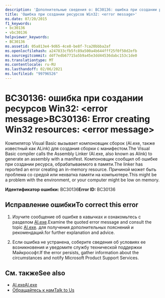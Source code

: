 ```yaml
---
description: 'Дополнительные сведения о: BC30136: ошибка при создании ресурсов Win32: <error message>'
title: 'Ошибка при создании ресурсов Win32: <error message>'
ms.date: 07/20/2015
f1_keywords:
- bc30136
- vbc30136
helpviewer_keywords:
- BC30136
ms.assetid: 05a813e4-9d65-4ce8-be8f-7ca20bbba2af
ms.openlocfilehash: a247833cfb5fc89a500a4b644fff25f0f50d2efb
ms.sourcegitcommit: ddf7edb67715a5b9a45e3dd44536dabc153c1de0
ms.translationtype: MT
ms.contentlocale: ru-RU
ms.lasthandoff: 02/06/2021
ms.locfileid: "99796526"
---
```

# <a name="bc30136-error-creating-win32-resources-error-message"></a><span data-ttu-id="ffbc6-103">BC30136: ошибка при создании ресурсов Win32: \<error message></span><span class="sxs-lookup"><span data-stu-id="ffbc6-103">BC30136: Error creating Win32 resources: \<error message></span></span>

<span data-ttu-id="ffbc6-104">Компилятор Visual Basic вызывает компоновщик сборок (Al.exe, также известный как ALink) для создания сборки с манифестом.</span><span class="sxs-lookup"><span data-stu-id="ffbc6-104">The Visual Basic compiler calls the Assembly Linker (Al.exe, also known as Alink) to generate an assembly with a manifest.</span></span> <span data-ttu-id="ffbc6-105">Компоновщик сообщил об ошибке при создании ресурса, обрабатываемого в памяти.</span><span class="sxs-lookup"><span data-stu-id="ffbc6-105">The linker has reported an error creating an in-memory resource.</span></span> <span data-ttu-id="ffbc6-106">Причиной может быть проблема со средой или нехватка памяти на компьютере.</span><span class="sxs-lookup"><span data-stu-id="ffbc6-106">This might be a problem with the environment, or your computer might be low on memory.</span></span>

 <span data-ttu-id="ffbc6-107">**Идентификатор ошибки:** BC30136</span><span class="sxs-lookup"><span data-stu-id="ffbc6-107">**Error ID:** BC30136</span></span>

## <a name="to-correct-this-error"></a><span data-ttu-id="ffbc6-108">Исправление ошибки</span><span class="sxs-lookup"><span data-stu-id="ffbc6-108">To correct this error</span></span>

1. <span data-ttu-id="ffbc6-109">Изучите сообщение об ошибке в кавычках и ознакомьтесь с разделом [Al.exe](../../../framework/tools/al-exe-assembly-linker.md).</span><span class="sxs-lookup"><span data-stu-id="ffbc6-109">Examine the quoted error message and consult the topic [Al.exe](../../../framework/tools/al-exe-assembly-linker.md).</span></span> <span data-ttu-id="ffbc6-110">для получения дополнительных пояснений и рекомендаций.</span><span class="sxs-lookup"><span data-stu-id="ffbc6-110">for further explanation and advice.</span></span>

2. <span data-ttu-id="ffbc6-111">Если ошибка не устранена, соберите сведения об условиях ее возникновения и уведомите службу технической поддержки Майкрософт.</span><span class="sxs-lookup"><span data-stu-id="ffbc6-111">If the error persists, gather information about the circumstances and notify Microsoft Product Support Services.</span></span>

## <a name="see-also"></a><span data-ttu-id="ffbc6-112">См. также</span><span class="sxs-lookup"><span data-stu-id="ffbc6-112">See also</span></span>

- [<span data-ttu-id="ffbc6-113">Al.exe</span><span class="sxs-lookup"><span data-stu-id="ffbc6-113">Al.exe</span></span>](../../../framework/tools/al-exe-assembly-linker.md)
- [<span data-ttu-id="ffbc6-114">Обращайтесь к нам</span><span class="sxs-lookup"><span data-stu-id="ffbc6-114">Talk to Us</span></span>](/visualstudio/ide/feedback-options)

